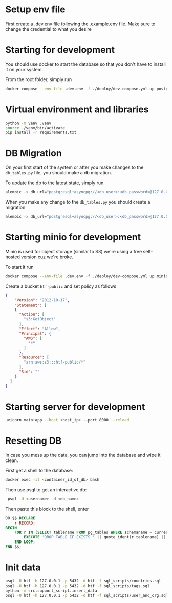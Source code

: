 # Setup env file
First create a .dev.env file following the .example.env file. Make sure to change the credential to what you desire

# Starting for development

You should use docker to start the database so that you don't have to install it on your system.

From the root folder, simply run

```bash
docker compose --env-file .dev.env -f ./deploy/dev-compose.yml up postgres -d
```
# Virtual environment and libraries

```bash
python -m venv .venv
source ./venv/bin/activate
pip install -r requirements.txt
```


# DB Migration
On your first start of the system or after you make changes to the `db_tables.py` file, you should make a db migration.

To update the db to the latest state, simply run

```bash
alembic -x db_url="postgresql+asyncpg://<db_user>:<db_password>@127.0.0.1/<db_name>" upgrade head
```

When you make any change to the `db_tables.py` you should create a migration

```bash
alembic -x db_url="postgresql+asyncpg://<db_user>:<db_password>@127.0.0.1/<db_name>" revision --autogenerate
```

# Starting minio for development

Minio is used for object storage (similar to S3) we're using a free self-hosted version cuz we're broke.

To start it run

```bash
docker compose --env-file .dev.env -f ./deploy/dev-compose.yml up minio -d
```

Create a bucket `htf-public` and set policy as follows

```json
{
    "Version": "2012-10-17",
    "Statement": [
    {
      "Action": [
        "s3:GetObject"
      ],
      "Effect": "Allow",
      "Principal": {
        "AWS": [
          "*"
        ]
      },
      "Resource": [
        "arn:aws:s3:::htf-public/*"
      ],
      "Sid": ""
    }
  ]        
}

```

# Starting server for development
```bash
uvicorn main:app --host <host_ip> --port 8000 --reload
```


# Resetting DB
In case you mess up the data, you can jump into the database and wipe it clean.

First get a shell to the database:
```bash
docker exec -it <container_id_of_db> bash
```

Then use psql to get an interactive db:
```bash
 psql -U <username> -d <db_name>
```


Then paste this block to the shell, enter
```sql
DO $$ DECLARE
    r RECORD;
BEGIN
    FOR r IN (SELECT tablename FROM pg_tables WHERE schemaname = current_schema()) LOOP
        EXECUTE 'DROP TABLE IF EXISTS ' || quote_ident(r.tablename) || ' CASCADE';
    END LOOP;
END $$;

```

# Init data

```bash
psql -U htf -h 127.0.0.1 -p 5432 -d htf -f sql_scripts/countries.sql
psql -U htf -h 127.0.0.1 -p 5432 -d htf -f sql_scripts/tags.sql
python -m src.support_script.insert_data
psql -U htf -h 127.0.0.1 -p 5432 -d htf -f sql_scripts/user_and_org.sql
